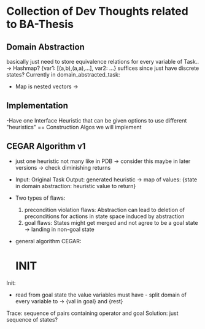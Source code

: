 # Collection of Dev Thoughts related to BA-Thesis

## Domain Abstraction

basically just need to store equivalence relations for every variable of Task.. -> Hashmap? {var1: [(a,b),(a,a),...],
var2: ...} suffices since just have discrete states? Currently in domain_abstracted_task:
- Map is nested vectors ->

## Implementation

-Have one Interface Heuristic that can be given options to use different "heuristics" == Construction Algos we will
implement

## CEGAR Algorithm v1

- just one heuristic not many like in PDB -> consider this maybe in later versions -> check diminishing returns
- Input: Original Task Output: generated heuristic -> map of values: {state in domain abstraction: heuristic value to
  return}

- Two types of flaws:
    1. precondition violation flaws: Abstraction can lead to deletion of preconditions for actions in state space
       induced by abstraction
    2. goal flaws: States might get merged and not agree to be a goal state -> landing in non-goal state
- general algorithm CEGAR:
  # INIT

Init:
- read from goal state the value variables must have - split domain of every variable to -> {val in goal} and {rest}

Trace: sequence of pairs containing operator and goal Solution: just sequence of states?

